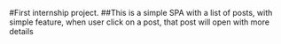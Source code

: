 #First internship project.
##This is a simple SPA with a list of posts, with simple feature, when user click on a post, that post will open with more details
